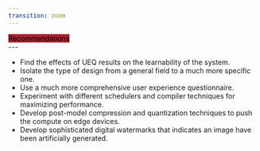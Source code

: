 ```yaml
---
transition: zoom
---
```



<div style="text-align: left">
    <mark style="background-color: #ab2333!important"> 
        Recommendations
    </mark> 
</div>
---

- Find the effects of UEQ results on the learnability of the system.
- Isolate the type of design from a general field to a much more specific one.
- Use a much more comprehensive user experience questionnaire.
- Experiment with different schedulers and compiler techniques for maximizing performance. 
- Develop post-model compression and quantization techniques to push the compute on edge devices. 
- Develop sophisticated digital watermarks that indicates an image have been artificially generated. 